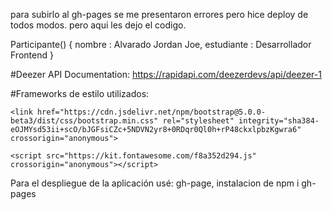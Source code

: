 para subirlo al gh-pages se me presentaron errores pero hice deploy de todos modos.
pero aqui les dejo el codigo.

Participante() {
    nombre : Alvarado Jordan Joe,
    estudiante : Desarrollador Frontend
}

#Deezer API Documentation: https://rapidapi.com/deezerdevs/api/deezer-1

#Frameworks de estilo utilizados:

 <!--Bootstrap-->
    <link href="https://cdn.jsdelivr.net/npm/bootstrap@5.0.0-beta3/dist/css/bootstrap.min.css" rel="stylesheet" integrity="sha384-eOJMYsd53ii+scO/bJGFsiCZc+5NDVN2yr8+0RDqr0Ql0h+rP48ckxlpbzKgwra6" crossorigin="anonymous">

<!--FontAwesome-->
    <script src="https://kit.fontawesome.com/f8a352d294.js" crossorigin="anonymous"></script>


Para el despliegue de la aplicación usé: gh-page, instalacion de npm i gh-pages
